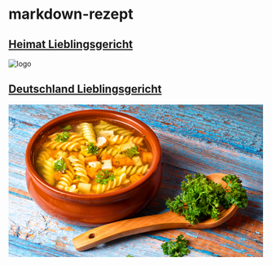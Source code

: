 # markdown-rezept

## [Heimat Lieblingsgericht](./heimat-rezept.md)

![logo](./public/images/gefülltepaprika.png)

## [Deutschland Lieblingsgericht](./deutschland-rezept.md)

![logo](./public/images/nudeln-suppe.png)
